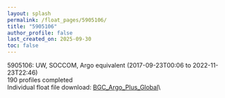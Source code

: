 ```yaml
---
layout: splash
permalink: /float_pages/5905106/
title: "5905106"
author_profile: false
last_created_on: 2025-09-30
toc: false
---
```

 
5905106: UW, SOCCOM, Argo equivalent (2017-09-23T00:06 to 2022-11-23T22:46)\
190 profiles completed\
Individual float file download: [BGC_Argo_Plus_Global](https://ftp.soest.hawaii.edu/bgc_argo_plus/Individual_Floats/outliers_removed/5905106_Sprof_processed.nc)\
